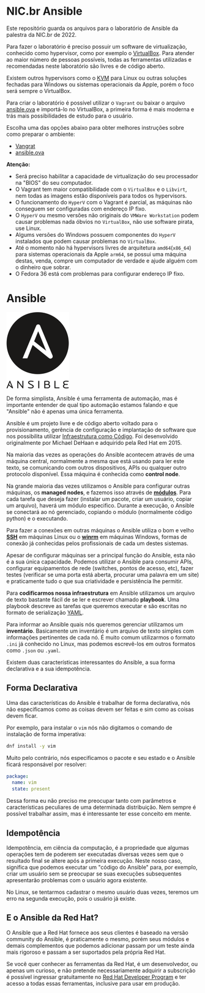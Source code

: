 # NIC.br Ansible

Este repositório guarda os arquivos para o laboratório de Ansible da palestra da NIC.br de 2022.

Para fazer o laboratório é preciso possuir um software de virtualização, conhecido como hypervisor, como por exemplo o [VirtualBox](https://www.virtualbox.org/). Para atender ao maior número de pessoas possíveis, todas as ferramentas utilizadas e recomendadas neste laboratório são livres e de código aberto.

Existem outros hypervisors como o [KVM](https://www.linux-kvm.org/page/Main_Page) para Linux ou outras soluções fechadas para Windows ou sistemas operacionais da Apple, porém o foco será sempre o VirtualBox.

Para criar o laboratório é possível utilizar o `Vagrant` ou baixar o arquivo [ansible.ova](https://drive.google.com/file/d/1DfS5piCj1AX0k8O3Njoax5BNQ6dA2GX_/view?usp=sharing) e importá-lo no VirtualBox, a primeira forma é mais moderna e trás mais possibilidades de estudo para o usuário.

Escolha uma das opções abaixo para obter melhores instruções sobre como preparar o ambiente:

- [Vangrat](https://github.com/hector-vido/nicbr-ansible/tree/master/steps/vagrant.md)
- [ansible.ova](https://github.com/hector-vido/nicbr-ansible/tree/master/steps/ova.md)

**Atenção:**
- Será preciso habilitar a capacidade de virtualização do seu processador na "BIOS" do seu computador.
- O Vagrant tem maior compatibilidade com o `VirtualBox` e o `Libvirt`, nem todas as imagens estão disponíveis para todos os hypervisors.
- O funcionamento do `HyperV` com o Vagrant é parcial, as máquinas não conseguem ser configuradas com endereço IP fixo.
- O `HyperV` ou mesmo versões não originais do `VMWare Workstation` podem causar problemas nada óbvios no `VirtualBox`, não use software pirata, use Linux.
- Algums versões do Windows possuem componentes do `HyperV` instalados que podem causar problemas no `VirtualBox`.
- Até o momento não há hypervisors livres de arquitetura `amd64`(`x86_64`) para sistemas operacionais da Apple `arm64`, se possui uma máquina destas, venda, compre um computador de verdade e ajude alguém com o dinheiro que sobrar.
- O Fedora 36 está com problemas para configurar endereço IP fixo.

# Ansible

![Ansible](images/ansible.png)

De forma simplista, Ansible é uma ferramenta de automação, mas é importante entender de qual tipo automação estamos falando e que "Ansible" não é apenas uma única ferramenta.

Ansible é um projeto livre e de código aberto voltado para o provisionamento, gerência de configuração e implantação de software que nos possibilita utilizar [Infraestrutura como Código](https://pt.wikipedia.org/wiki/Infraestrutura_como_C%C3%B3digo). Foi desenvolvido originalmente por Michael DeHaan e adquirido pela Red Hat em 2015.

Na maioria das vezes as operações do Ansible acontecem através de uma máquina central, normalmente a mesma que está usando para ler este texto, se comunicando com outros dispositivos, APIs ou qualquer outro protocolo disponível. Essa máquina é conhecida como **control node**.

Na grande maioria das vezes utilizamos o Ansible para configurar outras máquinas, os **managed nodes**, e fazemos isso através de [**módulos**](https://docs.ansible.com/ansible/2.9/modules/list_of_all_modules.html). Para cada tarefa que deseja fazer (instalar um pacote, criar um usuário, copiar um arquivo), haverá um módulo especifico. Durante a execução, o Ansible se conectará ao nó gerenciado, copiando o módulo (normalmente código python) e o executando.

Para fazer a conexões em outras máquinas o Ansible utiliza o bom e velho [**SSH**](https://pt.wikipedia.org/wiki/Secure_Shell) em máquinas Linux ou o [**winrm**](https://en.wikipedia.org/wiki/Windows_Remote_Management) em máquinas Windows, formas de conexão já conhecidas pelos profissionais de cada um destes sistemas.

Apesar de configurar máquinas ser a principal função do Ansible, esta não é a sua única capacidade. Podemos utilizar o Ansible para consumir APIs, configurar equipamentos de rede (switches, pontos de acesso, etc), fazer testes (verificar se uma porta está aberta, procurar uma palavra em um site) e praticamente tudo o que sua criatividade e persistência lhe permitir. 

Para **codificarmos nossa infraestrutura** em Ansible utilizamos um arquivo de texto bastante fácil de se ler e escrever chamado **playbook**. Uma playbook descreve as tarefas que queremos executar e são escritas no formato de serialização [YAML](https://pt.wikipedia.org/wiki/YAML). 

Para informar ao Ansible quais nós queremos gerenciar utilizamos um **inventário**. Basicamente um inventário é um arquivo de texto simples com informações pertinentes de cada nó. É muito comum utilizarmos o formato `.ini` já conhecido no Linux, mas podemos escrevê-los em outros formatos como `.json` ou `.yaml`.

Existem duas características interessantes do Ansible, a sua forma declarativa e a sua idempotência.

## Forma Declarativa

Uma das características do Ansible é trabalhar de forma declarativa, nós não especificamos como as coisas devem ser feitas e sim como as coisas devem ficar.

Por exemplo, para instalar o `vim` nós não digitamos o comando de instalação de forma imperativa:

```bash
dnf install -y vim
```

Muito pelo contrário, nós especificamos o pacote e seu estado e o Ansible ficará responsável por resolver:

```yml
package:
  name: vim
  state: present
```

Dessa forma eu não preciso me preocupar tanto com parâmetros e características peculiares de uma determinada distribuição. Nem sempre é possível trabalhar assim, mas é interessante ter esse conceito em mente.

## Idempotência

Idempotência, em ciência da computação, é a propriedade que algumas operações tem de poderem ser executadas diversas vezes sem que o resultado final se altere após a primeira execução. Neste nosso caso, significa que podemos executar um "código do Ansible" para, por exemplo, criar um usuário sem se preocupar se suas execuções subsequentes apresentarão problemas com o usuário agora existente.

No Linux, se tentarmos cadastrar o mesmo usuário duas vezes, teremos um erro na segunda execução, pois o usuário já existe.

## E o Ansible da Red Hat?

O Ansible que a Red Hat fornece aos seus clientes é baseado na versão community do Ansible, é praticamente o mesmo, porém seus módulos e demais complementos que podemos adicionar passam por um teste ainda mais rigoroso e passam a ser suportados pela própria Red Hat.

Se você quer conhecer as ferramentas da Red Hat, é um desenvolvedor, ou apenas um curioso, e não pretende necessariamente adquirir a subscrição é possível ingressar gratuitamente no [Red Hat Developer Program](https://developers.redhat.com/about) e ter acesso a todas essas ferramentas, inclusive para usar em produção.


